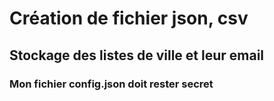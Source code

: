 # Création de fichier json, csv
##  Stockage des listes de ville et leur email
### Mon fichier config.json doit rester secret 

